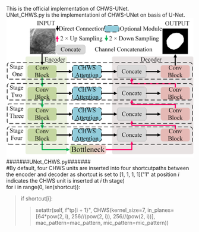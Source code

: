 This is the official implementation of CHWS-UNet.   
UNet_CHWS.py is the  implementationi of CHWS-UNet on basis of U-Net.  
![CHWS-UNet](UNet_base.png)
#######UNet_CHWS.py#######  
#By default, four CHWS units are inserted into four shortcutpaths between the encoder and decoder as shortcut is set to [1, 1, 1, 1]("1" at position _i_ indicates the CHWS unit is inserted at _i_ th stage)  
for i in range(0, len(shortcut)):  
> if shortcut[i]:  
>> setattr(self, f"tp{i + 1}", CHWS(kernel_size=7, in_planes=[64*pow(2, i), 256//(pow(2, i)), 256//(pow(2, i))], mac_pattern=mac_pattern, mic_pattern=mic_pattern))  
